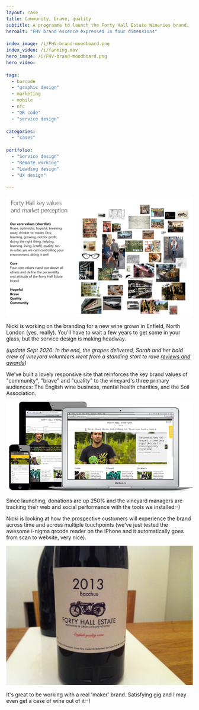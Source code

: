 ```yaml
---
layout: case
title: Community, brave, quality
subtitle: A programme to launch the Forty Hall Estate Wineries brand.
heroalt: "FHV brand essence expressed in four dimensions"

index_image: /i/FHV-brand-moodboard.png
index_video: /i/farming.mov
hero_image: /i/FHV-brand-moodboard.png
hero_video:

tags: 
  - barcode
  - "graphic design"
  - marketing
  - mobile
  - nfc
  - "QR code"
  - "service design" 

categories:
  - "cases"

portfolio:
  - "Service design"
  - "Remote working"
  - "Leading design"
  - "UX design"

---
```

![Brave, hopeful, quality, community](/i/FHV-brand-moodboard.png)

Nicki is working on the branding for a new wine grown in Enfield, North London (yes, really). You'll have to wait a few years to get some in your glass, but the service design is making headway.

_(update Sept 2020: In the end, the grapes delivered, Sarah and her bold crew of vineyard volunteers went from a standing start to rave [reviews and awards](https://www.fortyhallvineyard.com/pages/press))_

We've built a lovely responsive site that reinforces the key brand values of "community", "brave" and "quality" to the vineyard's three primary audiences: The English wine business, mental health charities, and the Soil Association.

![Responsive design](/i/FHV_responsive_design.png)

Since launching, donations are up 250% and the vineyard managers are tracking their web and social performance with the tools we installed:-)

Nicki is looking at how the prospective customers will experience the brand across time and across multiple touchpoints (we've just tested the awesome i-nigma qrcode reader on the iPhone and it automatically goes from scan to website, very nice).

![Bacchus label design](/i/bacchus_B.jpg)

It's great to be working with a real 'maker' brand. Satisfying gig and I may even get a case of wine out of it:-)

